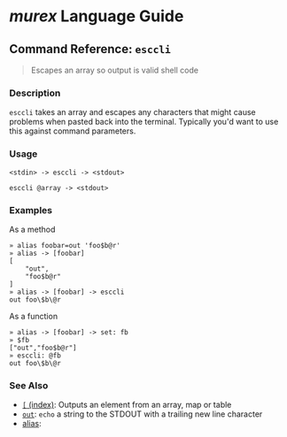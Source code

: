 # _murex_ Language Guide

## Command Reference: `esccli`

> Escapes an array so output is valid shell code

### Description

`esccli` takes an array and escapes any characters that might cause problems
when pasted back into the terminal. Typically you'd want to use this against
command parameters.

### Usage

    <stdin> -> esccli -> <stdout>
    
    esccli @array -> <stdout>

### Examples

As a method

    » alias foobar=out 'foo$b@r'
    » alias -> [foobar]
    [
        "out",
        "foo$b@r"
    ]
    » alias -> [foobar] -> esccli
    out foo\$b\@r
    
As a function

    » alias -> [foobar] -> set: fb
    » $fb
    ["out","foo$b@r"]
    » esccli: @fb
    out foo\$b\@r

### See Also

* [`[` (index)](../commands/index.md):
  Outputs an element from an array, map or table
* [`out`](../commands/out.md):
  `echo` a string to the STDOUT with a trailing new line character
* [alias](../commands/alias.md):
  